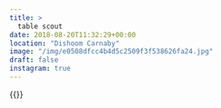 ```yaml
---
title: >
  table scout
date: 2018-08-20T11:32:29+00:00
location: "Dishoom Carnaby"
image: "/img/e0508dfcc4b4d5c2509f3f538626fa24.jpg"
draft: false
instagram: true
---
```


{{<photo src="/img/e0508dfcc4b4d5c2509f3f538626fa24.jpg">}}
